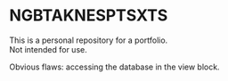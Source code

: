 # NGBTAKNESPTSXTS

This is a personal repository for a portfolio.  
Not intended for use.
  
Obvious flaws: accessing the database in the view block.
